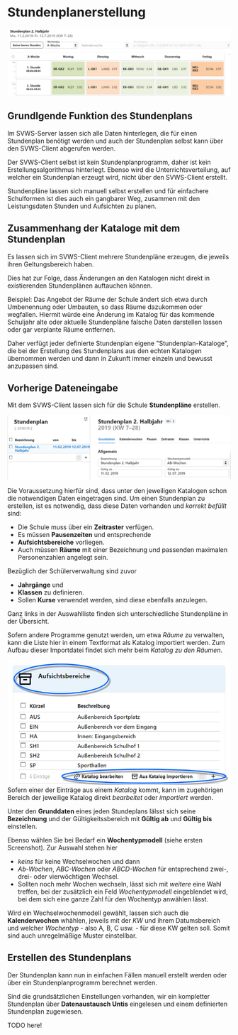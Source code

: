 # Stundenplanerstellung

![Beispielstundenplan für einen Schüler der EF](./graphics/SVWS_stundenplan_beispiel.png "Ein Beispielstundenplan in der A-Woche für die EF.")

## Grundlgende Funktion des Stundenplans

Im SVWS-Server lassen sich alle Daten hinterlegen, die für einen Stundenplan benötigt werden und auch der Stundenplan selbst kann über den SVWS-Client abgerufen werden.

Der SVWS-Client selbst ist kein Stundenplanprogramm, daher ist kein Erstellungsalgorithmus hinterlegt. Ebenso wird die Unterrichtsverteilung, auf welcher ein Stundenplan erzeugt wird, nicht über den SVWS-Client erstellt.

Stundenpläne lassen sich manuell selbst erstellen und für einfachere Schulformen ist dies auch ein gangbarer Weg, zusammen mit den Leistungsdaten Stunden und Aufsichten zu planen.

## Zusammenhang der Kataloge mit dem Stundenplan

Es lassen sich im SVWS-Client mehrere Stundenpläne erzeugen, die jeweils ihren Geltungsbereich haben.

Dies hat zur Folge, dass Änderungen an den Katalogen nicht direkt in existierenden Stundenplänen auftauchen können.

Beispiel: Das Angebot der Räume der Schule ändert sich etwa durch Umbenennung oder Umbauten, so dass Räume dazukommen oder wegfallen. Hiermit würde eine Änderung im Katalog für das kommende Schuljahr alte oder aktuelle Stundenpläne falsche Daten darstellen lassen oder gar verplante Räume entfernen.

Daher verfügt jeder definierte Stundenplan eigene "Stundenplan-Kataloge", die bei der Erstellung des Stundenplans aus den echten Katalogen übernommen werden und dann in Zukunft immer einzeln und bewusst anzupassen sind.

## Vorherige Dateneingabe

Mit dem SVWS-Client lassen sich für die Schule **Stundenpläne** erstellen.

![Die Stundenpläne werden verwaltet und ihre Daten lassen sich über die Tabs einstelle](./graphics/SVWS_stundenplan_grunddaten.png "Wählen Sie in der Auswahlliste den Stundenplan oder legen Sie einen neuen an. Dann stellen Sie die Grundaten ein und navigieren über die Tabs zu den weiteren Einstellungen.")

Die Voraussetzung hierfür sind, dass unter den jeweiligen Katalogen schon die notwendigen Daten eingetragen sind. Um einen Stundenplan zu erstellen, ist es notwendig, dass diese Daten vorhanden und *korrekt befüllt* sind:
* Die Schule muss über ein **Zeitraster** verfügen.
* Es müssen **Pausenzeiten** und entsprechende
* **Aufsichtsbereiche** vorliegen.
* Auch müssen **Räume** mit einer Bezeichnung und passenden maximalen Personenzahlen angelegt sein.

Bezüglich der Schülerverwaltung sind zuvor
* **Jahrgänge** und
* **Klassen** zu definieren.
* Sollen **Kurse** verwendet werden, sind diese ebenfalls anzulegen.

Ganz links in der Auswahlliste finden sich unterschiedliche Stundenpläne in der Übersicht.

Sofern andere Programme genutzt werden, um etwa *Räume* zu verwalten, kann die Liste hier in einem Textformat als Katalog importiert werden. Zum Aufbau dieser Importdatei findet sich mehr beim *Katalog zu den Räumen*. 

![Unter dem jeweiligen Bereich kann der zugehörige Kataloge bearbeitet/importiert werden](./graphics/SVWS_stundenplan_importieren.png "Klappen Sie den Bereich auf und bearbeiten Sie den Katalog - sollte er schon fertig sein, kann er direkt importiert werden.")
Sofern einer der Einträge aus einem *Katalog* kommt, kann im zugehörigen Bereich der jeweilige Katalog direkt *bearbeitet* oder *importiert* werden.

Unter den **Grunddaten** eines jeden Stundeplans lälsst sich seine **Bezeichnung** und der Gültigkeitssbereich mit **Gültig ab** und **Gültig bis** einstellen. 

Ebenso wählen Sie bei Bedarf ein **Wochentypmodell** (siehe ersten Screenshot). Zur Auswahl stehen hier
* *keins* für keine Wechselwochen und dann
* *Ab-Wochen*, *ABC-Wochen* oder *ABCD-Wochen* für entsprechend zwei-, drei- oder vierwöchtigen Wechsel.
* Sollten noch mehr Wochen wechseln, lässt sich mit *weitere* eine Wahl treffen, bei der zusätzlich ein Feld *Wochentypmodell* eingeblendet wird, bei dem sich eine ganze Zahl für den Wochentyp anwählen lässt.

Wird ein Wechselwochenmodell gewählt, lassen sich auch die **Kalenderwochen** whählen, jeweils mit der *KW* und ihrem Datumsbereich und welcher *Wochentyp* - also A, B, C usw. - für diese KW gelten soll. Somit sind auch unregelmäßige Muster einstellbar.



## Erstellen des Stundenplans

Der Stundenplan kann nun in einfachen Fällen manuell erstellt werden oder über ein Stundenplanprogramm berechnet werden.

Sind die grundsätzlichen Einstellungen vorhanden, wir ein kompletter Stundenplan über **Datenaustausch Untis** eingelesen und einem definierten Stundenplan zugewiesen.

TODO here!